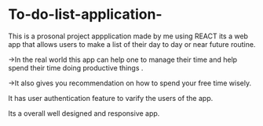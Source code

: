 # To-do-list-application-

This is a prosonal project appplication made by me using REACT its a web app that allows users to make a list of their day to day or near future routine.

->In the real world this app can help one to manage their time and help spend their time doing productive things .

->It also gives you recommendation on how to spend your free time wisely.

It has user authentication feature to varify the users of the app.

Its a overall well designed and responsive app.
